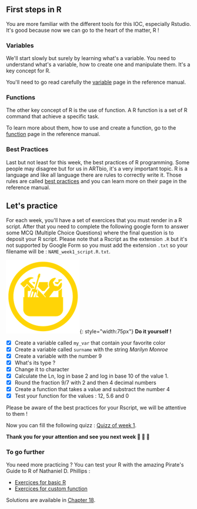 ## First steps in R

You are more familiar with the different tools for this IOC, especially Rstudio. 
It's good because now we can go to the heart of the matter, R !

### Variables

We'll start slowly but surely by learning what's a variable. You need to understand
what's a variable, how to create one and manipulate them. It's a key concept for R. 

You'll need to go read carefully the [variable](./r00_variables.md) page in the 
reference manual.

### Functions

The other key concept of R is the use of function. A R function is a set of R command
that achieve a specific task. 

To learn more about them, how to use and create a function, go to the [function](./r03_functions.md) page in the reference manual. 

### Best Practices

Last but not least for this week, the best practices of R programming. Some people may
disagree but for us in ARTbio, it's a very important topic. R is a language and like
all language there are rules to correctly write it. Those rules are called [best practices](./r04_bestpractices.md) 
and you can learn more on their page in the reference manual.

## Let's practice

For each week, you'll have a set of exercices that you must render in a R script. 
After that you need to complete the following google form to answer some MCQ (Multiple
Choice Questions) where the final question is to deposit your R script. Please note that
a Rscript as the extension `.R` but it's not supported by Google Form so you must add
the extension `.txt` so your filename will be : `NAME_week1_script.R.txt`. 

![](images/toolbox-do-it-yourself.png){: style="width:75px"} **Do it yourself !**

- [x] Create a variable called `my_var` that contain your favorite color
- [x] Create a variable called `surname` with the string _Marilyn Monroe_
- [x] Create a variable with the number 9
- [x] What's its type ?
- [x] Change it to character
- [x] Calculate the Ln, log in base 2 and log in base 10 of the value 1.
- [x] Round the fraction 9/7 with 2 and then 4 decimal numbers 
- [x] Create a function that takes a value and substract the number 4
- [x] Test your function for the values : 12, 5.6 and 0 

Please be aware of the best practices for your Rscript, we will be attentive to them !

Now you can fill the following quizz : [Quizz of week 1](https://forms.gle/Y6enoxKSH5Nfa14w9).


**Thank you for your attention and see you next week :clap: :clap: :clap:**

### To go further

You need more practicing ? You can test your R with the amazing Pirate's Guide to R of
Nathaniel D. Phillips :

- [Exercices for basic R](https://bookdown.org/ndphillips/YaRrr/test-your-r-might.html)
- [Exercices for custom function](https://bookdown.org/ndphillips/YaRrr/test-your-r-might-6.html)

Solutions are available in [Chapter 18](https://bookdown.org/ndphillips/YaRrr/solutions.html).